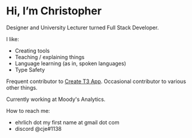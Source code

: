 # Hi, I’m Christopher

Designer and University Lecturer turned Full Stack Developer. 

I like:
* Creating tools
* Teaching / explaining things
* Language learning (as in, spoken languages)
* Type Safety

Frequent contributor to [Create T3 App](https://github.com/t3-oss/create-t3-app). Occasional contributor to various other things.

Currently working at Moody's Analytics.

How to reach me:
* ehrlich dot my first name at gmail dot com  
* discord @cje#1138
